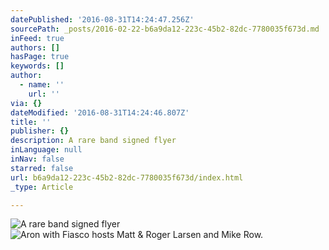 ```yaml
---
datePublished: '2016-08-31T14:24:47.256Z'
sourcePath: _posts/2016-02-22-b6a9da12-223c-45b2-82dc-7780035f673d.md
inFeed: true
authors: []
hasPage: true
keywords: []
author:
  - name: ''
    url: ''
via: {}
dateModified: '2016-08-31T14:24:46.807Z'
title: ''
publisher: {}
description: A rare band signed flyer
inLanguage: null
inNav: false
starred: false
url: b6a9da12-223c-45b2-82dc-7780035f673d/index.html
_type: Article

---
```

![A rare band signed flyer](https://s3-us-west-2.amazonaws.com/the-grid-img/p/ca34d50943f3d13c44e2292402de09c33b5c0fe5.jpg)
![Aron with Fiasco hosts Matt & Roger Larsen and Mike Row.](https://s3-us-west-2.amazonaws.com/the-grid-img/p/85fac9e1685eac333cdb9ceff6087d156048c9c5.jpg)
